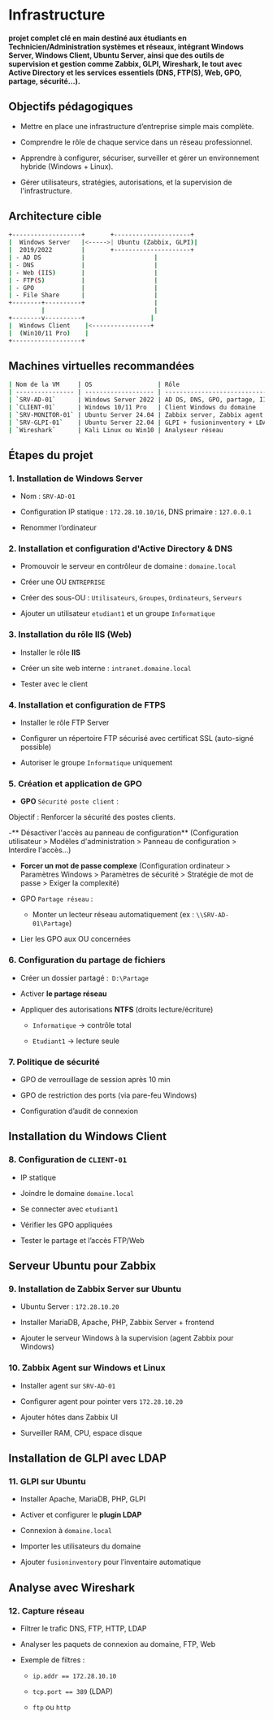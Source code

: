 # Infrastructure

#### projet complet clé en main destiné aux étudiants en Technicien/Administration systèmes et réseaux, intégrant Windows Server, Windows Client, Ubuntu Server, ainsi que des outils de supervision et gestion comme Zabbix, GLPI, Wireshark, le tout avec Active Directory et les services essentiels (DNS, FTP(S), Web, GPO, partage, sécurité…).

## Objectifs pédagogiques

- Mettre en place une infrastructure d’entreprise simple mais complète.

- Comprendre le rôle de chaque service dans un réseau professionnel.

- Apprendre à configurer, sécuriser, surveiller et gérer un environnement hybride (Windows + Linux).

- Gérer utilisateurs, stratégies, autorisations, et la supervision de l'infrastructure.

## Architecture cible

```sh
+-------------------+       +---------------------+
|  Windows Server   |<----->| Ubuntu (Zabbix, GLPI)|
|  2019/2022        |       +---------------------+
| - AD DS           |                   |
| - DNS             |                   |
| - Web (IIS)       |                   |
| - FTP(S)          |                   |
| - GPO             |                   |
| - File Share      |                   |
+--------+----------+                   |
         |                              |
+--------v----------+                  |
|  Windows Client    |<----------------+
|  (Win10/11 Pro)    |
+-------------------+
```

## Machines virtuelles recommandées

```sh
| Nom de la VM     | OS                  | Rôle                                  |
| ---------------- | ------------------- | ------------------------------------- |
| `SRV-AD-01`      | Windows Server 2022 | AD DS, DNS, GPO, partage, IIS, FTP(S) |
| `CLIENT-01`      | Windows 10/11 Pro   | Client Windows du domaine             |
| `SRV-MONITOR-01` | Ubuntu Server 24.04 | Zabbix server, Zabbix agent           |
| `SRV-GLPI-01`    | Ubuntu Server 22.04 | GLPI + fusioninventory + LDAP         |
| `Wireshark`      | Kali Linux ou Win10 | Analyseur réseau                      |
```

## Étapes du projet

### 1. Installation de Windows Server

- Nom : `SRV-AD-01`

- Configuration IP statique : `172.28.10.10/16`, DNS primaire : `127.0.0.1`

- Renommer l’ordinateur

### 2. Installation et configuration d'Active Directory & DNS

- Promouvoir le serveur en contrôleur de domaine : `domaine.local`

- Créer une OU `ENTREPRISE`

- Créer des sous-OU : `Utilisateurs`, `Groupes`, `Ordinateurs`, `Serveurs`

- Ajouter un utilisateur `etudiant1` et un groupe `Informatique`

### 3. Installation du rôle IIS (Web)

- Installer le rôle **IIS**

- Créer un site web interne : `intranet.domaine.local`

- Tester avec le client

### 4. Installation et configuration de FTPS

- Installer le rôle FTP Server

- Configurer un répertoire FTP sécurisé avec certificat SSL (auto-signé possible)

- Autoriser le groupe `Informatique` uniquement

### 5. Création et application de GPO

- **GPO** `Sécurité poste client` :

Objectif : Renforcer la sécurité des postes clients.

-** Désactiver l'accès au panneau de configuration**
(Configuration utilisateur > Modèles d'administration > Panneau de configuration > Interdire l'accès...)

- **Forcer un mot de passe complexe**
  (Configuration ordinateur > Paramètres Windows > Paramètres de sécurité > Stratégie de mot de passe > Exiger la complexité)

- GPO `Partage réseau` :

  - Monter un lecteur réseau automatiquement (ex : `\\SRV-AD-01\Partage`)

- Lier les GPO aux OU concernées

### 6. Configuration du partage de fichiers

- Créer un dossier partagé :` D:\Partage`

- Activer **le partage réseau**

- Appliquer des autorisations **NTFS** (droits lecture/écriture)

  - `Informatique` → contrôle total

  - `Etudiant1` → lecture seule

### 7. Politique de sécurité

- GPO de verrouillage de session après 10 min

- GPO de restriction des ports (via pare-feu Windows)

- Configuration d’audit de connexion

## Installation du Windows Client

### 8. Configuration de `CLIENT-01`

- IP statique

- Joindre le domaine `domaine.local`

- Se connecter avec `etudiant1`

- Vérifier les GPO appliquées

- Tester le partage et l’accès FTP/Web

## Serveur Ubuntu pour Zabbix

### 9. Installation de Zabbix Server sur Ubuntu

- Ubuntu Server : `172.28.10.20`

- Installer MariaDB, Apache, PHP, Zabbix Server + frontend

- Ajouter le serveur Windows à la supervision (agent Zabbix pour Windows)

### 10. Zabbix Agent sur Windows et Linux

- Installer agent sur `SRV-AD-01`

- Configurer agent pour pointer vers `172.28.10.20`

- Ajouter hôtes dans Zabbix UI

- Surveiller RAM, CPU, espace disque

## Installation de GLPI avec LDAP

### 11. GLPI sur Ubuntu

- Installer Apache, MariaDB, PHP, GLPI

- Activer et configurer le **plugin LDAP**

- Connexion à `domaine.local`

- Importer les utilisateurs du domaine

- Ajouter `fusioninventory` pour l’inventaire automatique

## Analyse avec Wireshark

### 12. Capture réseau

- Filtrer le trafic DNS, FTP, HTTP, LDAP

- Analyser les paquets de connexion au domaine, FTP, Web

- Exemple de filtres :

  - `ip.addr == 172.28.10.10`

  - `tcp.port == 389` (LDAP)

  - `ftp` ou `http`
